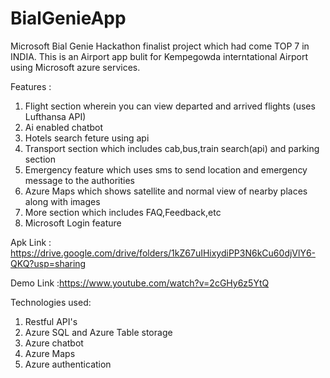 # BialGenieApp
Microsoft Bial Genie Hackathon finalist project which had come TOP 7 in INDIA. This is an Airport app bulit for Kempegowda interntational Airport using Microsoft azure services.

Features :
1. Flight section wherein you can view departed and arrived flights (uses Lufthansa API)
2. Ai enabled chatbot 
3. Hotels search feture using api
4. Transport section which includes cab,bus,train search(api) and parking section
5. Emergency feature which uses sms to send location and emergency message to the authorities
6. Azure Maps which shows satellite and normal view of nearby places along with images
7. More section which includes FAQ,Feedback,etc
8. Microsoft Login feature

Apk Link : https://drive.google.com/drive/folders/1kZ67uIHixydiPP3N6kCu60djVlY6-QKQ?usp=sharing

Demo Link :https://www.youtube.com/watch?v=2cGHy6z5YtQ

Technologies used:
1. Restful API's
2. Azure SQL and Azure Table storage
3. Azure chatbot
4. Azure Maps
5. Azure authentication

